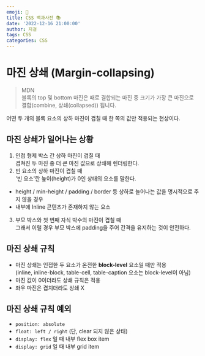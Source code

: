 ```yaml
---
emoji: 💬
title: CSS 백과사전 📚
date: '2022-12-16 21:00:00'
author: 지걸
tags: CSS
categories: CSS
---
```


# 마진 상쇄 (Margin-collapsing)
> MDN  
> 블록의 top 및 bottom 마진은 때로 결합되는 마진 중 크기가
> 가장 큰 마진으로 결합(combine, 상쇄(collapsed)) 됩니다.

어떤 두 개의 블록 요소의 상하 마진이 겹칠 때 한 쪽의 값만 적용되는 현상이다.
## 마진 상쇄가 일어나는 상황
1. 인접 형제 박스 간 상하 마진이 겹칠 때  
겹쳐진 두 마진 중 더 큰 마진 값으로 상쇄해 렌더링한다. 
2. 빈 요소의 상하 마진이 겹칠 때  
'빈 요소'란 높이(height)가 0인 상태의 요소를 말한다.
- height / min-height / padding / border 등 상하로 늘어나는 값을 명시적으로 주지 않을 경우
- 내부에 Inline 콘텐츠가 존재하지 않는 요소
3. 부모 박스와 첫 번째 자식 박수의 마진이 겹칠 때  
그래서 이럴 경우 부모 박스에 padding을 주어 간격을 유지하는 것이 안전하다.

## 마진 상쇄 규칙
- 마진 상쇄는 인접한 두 요소가 온전한 **block-level** 요소일 때만 적용  
  (inline, inline-block, table-cell, table-caption 요소는 block-level이 아님)
- 마진 값이 0이더라도 상쇄 규칙은 적용
- 좌우 마진은 겹치더라도 상쇄 X

## 마진 상쇄 규칙 예외
- `position: absolute`
- `float: left / right` (단, clear 되지 않은 상태)
- `display: flex` 일 때 내부 flex box item
- `display: grid` 일 때 내부 grid item